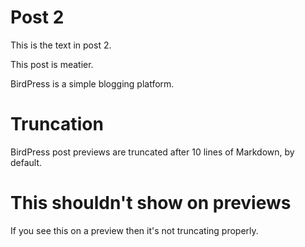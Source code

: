 # Post 2
This is the text in post 2.

This post is meatier.

BirdPress is a simple blogging platform.

# Truncation
BirdPress post previews are truncated after 10 lines of Markdown, by default.

# This shouldn't show on previews
If you see this on a preview then it's not truncating properly.